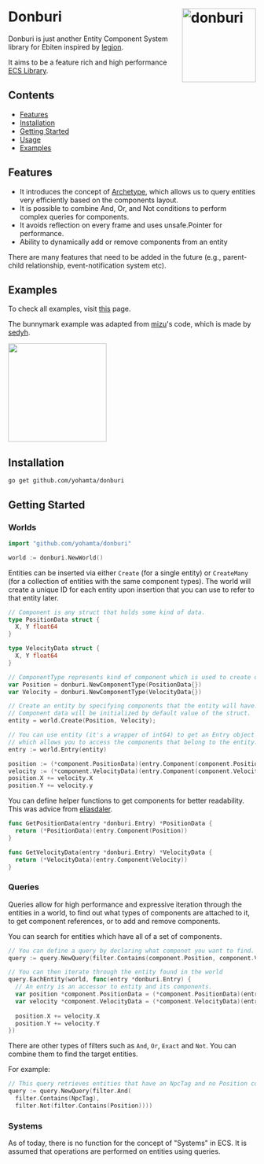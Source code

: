 # <img align="right" width="150" src="https://user-images.githubusercontent.com/1475839/150521755-977f545b-4436-4059-87ac-1129541ad236.png" alt="donburi" title="donburi" /> Donburi

Donburi is just another Entity Component System library for Ebiten inspired by [legion](https://github.com/amethyst/legion).

It aims to be a feature rich and high performance [ECS Library](https://en.wikipedia.org/wiki/Entity_component_system).

## Contents

- [Features](#features)
- [Installation](#installation)
- [Getting Started](#getting-started)
- [Usage](#usage)
- [Examples](#examples)

## Features

- It introduces the concept of [Archetype](https://docs.unity3d.com/Packages/com.unity.entities@0.2/manual/ecs_core.html), which allows us to query entities very efficiently based on the components layout.
- It is possible to combine And, Or, and Not conditions to perform complex queries for components.
- It avoids reflection on every frame and uses unsafe.Pointer for performance.
- Ability to dynamically add or remove components from an entity

There are many features that need to be added in the future (e.g., parent-child relationship, event-notification system etc).

## Examples

To check all examples, visit [this](https://github.com/yohamta/donburi/tree/master/examples) page.

The bunnymark example was adapted from [mizu](https://github.com/sedyh/mizu)'s code, which is made by [sedyh](https://github.com/sedyh). 

<a href="https://github.com/yohamta/donburi/tree/master/examples/bunnymark"> <img width="200" src="https://user-images.githubusercontent.com/1475839/150521292-9d3ec2c9-b96f-4cc1-a778-57dabfbd46b6.gif"></a> 

## Installation

```
go get github.com/yohamta/donburi
```

## Getting Started

### Worlds

```go
import "github.com/yohamta/donburi"

world := donburi.NewWorld()
```

Entities can be inserted via either `Create` (for a single entity) or `CreateMany` (for a collection of entities with the same component types). The world will create a unique ID for each entity upon insertion that you can use to refer to that entity later.

```go
// Component is any struct that holds some kind of data.
type PositionData struct {
  X, Y float64
}

type VelocityData struct {
  X, Y float64
}

// ComponentType represents kind of component which is used to create or query entities.
var Position = donburi.NewComponentType(PositionData{})
var Velocity = donburi.NewComponentType(VelocityData{})

// Create an entity by specifying components that the entity will have.
// Component data will be initialized by default value of the struct.
entity = world.Create(Position, Velocity);

// You can use entity (it's a wrapper of int64) to get an Entry object from World
// which allows you to access the components that belong to the entity.
entry := world.Entry(entity)

position := (*component.PositionData)(entry.Component(component.Position))
velocity := (*component.VelocityData)(entry.Component(component.Velocity))
position.X += velocity.X
position.Y += velocity.y
```

You can define helper functions to get components for better readability. This was advice from [eliasdaler](https://github.com/eliasdaler).

```go
func GetPositionData(entry *donburi.Entry) *PositionData {
  return (*PositionData)(entry.Component(Position))
}

func GetVelocityData(entry *donburi.Entry) *VelocityData {
  return (*VelocityData)(entry.Component(Velocity))
}
```

### Queries

Queries allow for high performance and expressive iteration through the entities in a world, to find out what types of components are attached to it, to get component references, or to add and remove components.

You can search for entities which have all of a set of components.

```go
// You can define a query by declaring what componet you want to find.
query := query.NewQuery(filter.Contains(component.Position, component.Velocity))

// You can then iterate through the entity found in the world
query.EachEntity(world, func(entry *donburi.Entry) {
  // An entry is an accessor to entity and its components.
  var position *component.PositionData = (*component.PositionData)(entry.Component(component.Position))
  var velocity *component.VelocityData = (*component.VelocityData)(entry.Component(component.Velocity))
  
  position.X += velocity.X
  position.Y += velocity.Y
})
```

There are other types of filters such as `And`, `Or`, `Exact` and `Not`. You can combine them to find the target entities.

For example:

```go
// This query retrieves entities that have an NpcTag and no Position component.
query := query.NewQuery(filter.And(
  filter.Contains(NpcTag),
  filter.Not(filter.Contains(Position))))
```

### Systems

As of today, there is no function for the concept of "Systems" in ECS. It is assumed that operations are performed on entities using queries.
